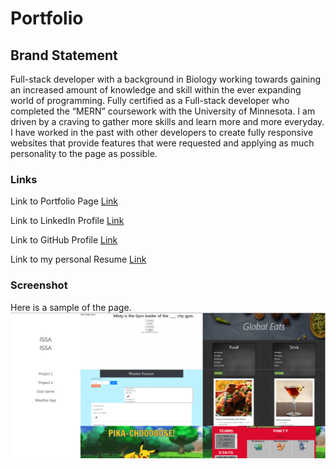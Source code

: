 # Portfolio


## Brand Statement

Full-stack developer with a background in Biology working towards gaining an increased amount of knowledge and skill within the ever expanding world of programming. Fully certified as a Full-stack developer who completed the “MERN” coursework with the University of Minnesota. I am driven by a craving to gather more skills and learn more and more everyday. I have worked in the past with other developers to create fully responsive websites that provide features that were requested and applying as much personality to the page as possible.

### Links

Link to Portfolio Page [Link](https://IssaIssa-Issa.github.io/Portfolio/portfolio.html)

Link to LinkedIn Profile [Link](https://www.linkedin.com/in/issa-issa-06159718b/)

Link to GitHub Profile [Link](https://github.com/IssaIssa-Issa)

Link to my personal Resume [Link](assets/resume.pdf)

### Screenshot

Here is a sample of the page. ![Sample](assets/images/screenshot.PNG)


